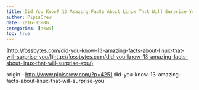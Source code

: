 ```yaml
---
title: Did You Know? 13 Amazing Facts About Linux That Will Surprise You
author: PipisCrew
date: 2016-03-06
categories: [news]
toc: true
---
```


[http://fossbytes.com/did-you-know-13-amazing-facts-about-linux-that-will-surprise-you/](http://fossbytes.com/did-you-know-13-amazing-facts-about-linux-that-will-surprise-you/)

origin - http://www.pipiscrew.com/?p=4251 did-you-know-13-amazing-facts-about-linux-that-will-surprise-you